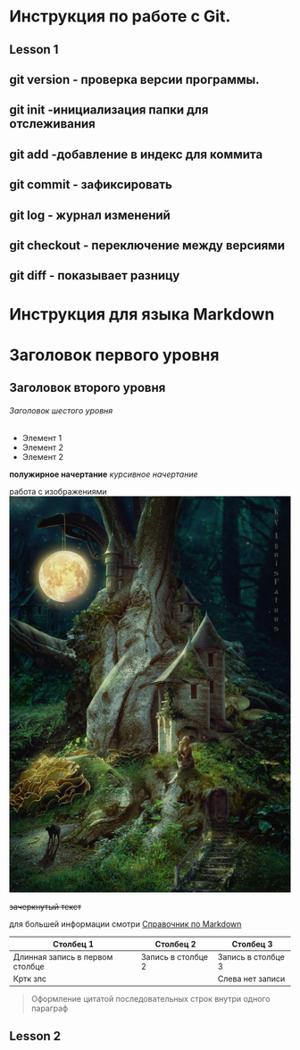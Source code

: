# Инструкция по работе с Git.

## Lesson 1

## git version - проверка версии программы.
## git init -инициализация папки для отслеживания
## git add -добавление в индекс для коммита
## git commit  - зафиксировать
## git log - журнал изменений
## git checkout - переключение между версиями
## git diff - показывает разницу
# Инструкция для языка Markdown
# Заголовок первого уровня
## Заголовок второго уровня
###### Заголовок шестого уровня
* Элемент 1
* Элемент 2
* Элемент 2

**полужирное начертание**
*курсивное начертание*

работа с изображениями
![Это лес](лес.jpg)

~~зачеркнутый текст~~

для большей информации смотри [Справочник по Markdown](https://learn.microsoft.com/ru-ru/contribute/content/markdown-reference)

|Столбец 1|Столбец 2|Столбец 3|
|-|--------|---|
|Длинная запись в первом столбце|Запись в столбце 2|Запись в столбце 3|
|Кртк зпс| |Слева нет записи|


> Оформление цитатой последовательных строк внутри одного параграф

## Lesson 2